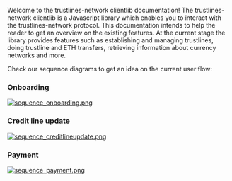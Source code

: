 Welcome to the trustlines-network clientlib documentation! The trustlines-network clientlib is a Javascript library which enables you to interact with the trustlines-network protocol. This documentation intends to help the reader to get an overview on the existing features. At the current stage the library provides features such as establishing and managing trustlines, doing trustline and ETH transfers, retrieving information about currency networks and more.

Check our sequence diagrams to get an idea on the current user flow:

### Onboarding

[![sequence_onboarding.png](https://raw.githubusercontent.com/trustlines-network/clientlib-docs/master/media/onboarding.png "trustlines user flow onboarding")](https://raw.githubusercontent.com/trustlines-network/clientlib-docs/master/media/onboarding.png)

### Credit line update

[![sequence_creditlineupdate.png](https://raw.githubusercontent.com/trustlines-network/clientlib-docs/master/media/creditline.png "trustlines user flow credit line update")](https://raw.githubusercontent.com/trustlines-network/clientlib-docs/master/media/creditline.png)

### Payment

[![sequence_payment.png](https://raw.githubusercontent.com/trustlines-network/clientlib-docs/master/media/payment.png "trustlines user flow payment")](https://raw.githubusercontent.com/trustlines-network/clientlib-docs/master/media/payment.png)
